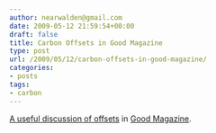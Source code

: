 ```yaml
---
author: nearwalden@gmail.com
date: 2009-05-12 21:59:54+00:00
draft: false
title: Carbon Offsets in Good Magazine
type: post
url: /2009/05/12/carbon-offsets-in-good-magazine/
categories:
- posts
tags:
- carbon
---
```


[A useful discussion of offsets](http://www.good.is/post/carbon-offset-caveat-emptor/) in [Good Magazine](http://www.good.is/).



